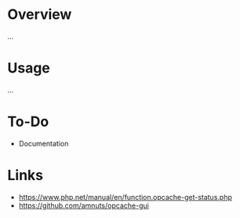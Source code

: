 # Overview

...

# Usage

...

# To-Do

- Documentation

# Links

- https://www.php.net/manual/en/function.opcache-get-status.php
- https://github.com/amnuts/opcache-gui